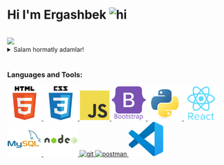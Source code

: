 
<h1>Hi I'm Ergashbek <img src="https://user-images.githubusercontent.com/1303154/88677602-1635ba80-d120-11ea-84d8-d263ba5fc3c0.gif" width="32px" alt="hi"></h1>
<br>

<!-- GitHub Stats -->
<!-- <img height="300em"  src="https://github-readme-stats.vercel.app/api?username=Unkwebdev&&show_icons=true&hide_border=true" /> -->
<img height="300em" src="https://github-readme-stats.vercel.app/api?username=Unkwebdev&show_icons=true&include_all_commits=true&count_private=false"/>
<br>
<details>
<summary>Salam hormatly adamlar!</summary>
  
> Tema
> ```sh
> Lorem ipsum sit amet
> Lorem ipsum sit amet
> Lorem ipsum sit amet
> ```
> Tema
> ```sh
> Lorem ipsum sit amet
> Lorem ipsum sit amet
> Lorem ipsum sit amet
> ```
> Sag bolun 
  
  </details>  

<br>


<!--![Banner](https://jelvix.com/wp-content/uploads/2020/01/cover_1-1-1.jpg)-->

<h3 align="left">Languages and Tools:</h3>
<p align="left">
<a href="https://www.w3.org/html/" target="_blank">
<img src="https://raw.githubusercontent.com/devicons/devicon/master/icons/html5/html5-original-wordmark.svg" alt="html5" width="80" height="80"/> 
</a> 
<a href="https://www.w3schools.com/css/" target="_blank"> 
<img src="https://raw.githubusercontent.com/devicons/devicon/master/icons/css3/css3-original-wordmark.svg" alt="css3" width="80" height="80"/> 
</a> 
<a href="https://developer.mozilla.org/en-US/docs/Web/JavaScript" target="_blank"> 
<img src="https://raw.githubusercontent.com/devicons/devicon/master/icons/javascript/javascript-original.svg" alt="javascript" width="70" height="70"/> 
</a> 
<a href="https://getbootstrap.com" target="_blank"> 
<img src="https://raw.githubusercontent.com/devicons/devicon/master/icons/bootstrap/bootstrap-plain-wordmark.svg" alt="bootstrap" width="80" height="80"/> 
</a> 
<a href="https://www.python.org" target="_blank"> 
<img src="https://raw.githubusercontent.com/devicons/devicon/master/icons/python/python-original.svg" alt="python" width="80" height="80"/> 
</a> 
<a href="https://reactjs.org/" target="_blank"> 
<img src="https://raw.githubusercontent.com/devicons/devicon/master/icons/react/react-original-wordmark.svg" alt="react" width="80" height="80"/> 
</a>
 <a href="https://www.mysql.com/" target="_blank"> 
<img src="https://raw.githubusercontent.com/devicons/devicon/master/icons/mysql/mysql-original-wordmark.svg" alt="mysql" width="80" height="80"/> 
</a> 
<a href="https://nodejs.org" target="_blank"> 
<img src="https://raw.githubusercontent.com/devicons/devicon/master/icons/nodejs/nodejs-original-wordmark.svg" alt="nodejs" width="80" height="80"/> 
</a> 
  <a href="https://git-scm.com/" target="_blank"> 
<img src="https://www.vectorlogo.zone/logos/git-scm/git-scm-icon.svg" alt="git" width="80" height="80"/>
</a> 
<a href="https://postman.com" target="_blank"> 
<img src="https://www.vectorlogo.zone/logos/getpostman/getpostman-icon.svg" alt="postman" width="80" height="80"/> 
</a> 
<a href="https://code.visualstudio.com/" target="_blank"> 
 <img src="https://raw.githubusercontent.com/github/explore/80688e429a7d4ef2fca1e82350fe8e3517d3494d/topics/visual-studio-code/visual-studio-code.png" alt="Visual Studio Code" width="80" height="80"/> </a>
</p>


